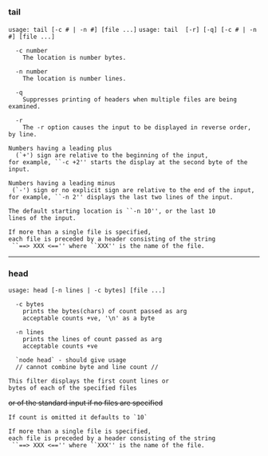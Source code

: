 ### tail

`usage: tail [-c # | -n #] [file ...]`
`usage: tail  [-r] [-q] [-c # | -n #] [file ...]`

```
  -c number
    The location is number bytes.

  -n number
    The location is number lines.
  
  -q 
    Suppresses printing of headers when multiple files are being examined.

  -r
    The -r option causes the input to be displayed in reverse order, by line. 
```

```
Numbers having a leading plus 
  (`+') sign are relative to the beginning of the input, 
for example, ``-c +2'' starts the display at the second byte of the input.

Numbers having a leading minus
 (`-') sign or no explicit sign are relative to the end of the input,
for example, ``-n 2'' displays the last two lines of the input. 

The default starting location is ``-n 10'', or the last 10 
lines of the input.

If more than a single file is specified,
each file is preceded by a header consisting of the string
 ``==> XXX <=='' where ``XXX'' is the name of the file.
```
------------------------


### head

`usage: head [-n lines | -c bytes] [file ...]`

```
  -c bytes 
    prints the bytes(chars) of count passed as arg
    acceptable counts +ve, '\n' as a byte
  
  -n lines 
    prints the lines of count passed as arg
    acceptable counts +ve

  `node head` - should give usage
  // cannot combine byte and line count //
```

```
This filter displays the first count lines or 
bytes of each of the specified files
```

~~or of the standard input if no files are specified~~
```
If count is omitted it defaults to `10`

If more than a single file is specified,
each file is preceded by a header consisting of the string
 ``==> XXX <=='' where ``XXX'' is the name of the file.
```